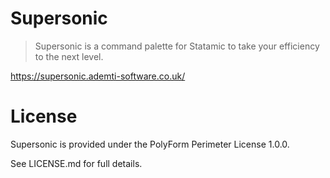# Supersonic

> Supersonic is a command palette for Statamic to take your efficiency to the next level. 

https://supersonic.ademti-software.co.uk/

# License
Supersonic is provided under the PolyForm Perimeter License 1.0.0.

See LICENSE.md for full details.
